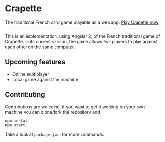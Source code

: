 # Crapette

The traditional French card game playable as a web app. [Play Crapette now](http://leonarda-l.github.io/crapette/)

----------------------

This is an implementation, using Angular 2, of the French traditional game of Crapette. In its current version, the game allows two players to play against each other on the same computer.

## Upcoming features

* Online multiplayer
* Local game against the machine

## Contributing

Contributions are welcome, if you want to get it working on your own machine you can clone/fork the repository and 

```
npm install
npm start

```

Take a look at `package.json` for more commands.
